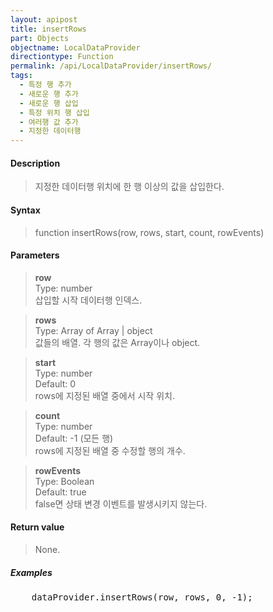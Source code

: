 ```yaml
---
layout: apipost
title: insertRows
part: Objects
objectname: LocalDataProvider
directiontype: Function
permalink: /api/LocalDataProvider/insertRows/
tags:
  - 특정 행 추가
  - 새로운 행 추가
  - 새로운 행 삽입
  - 특정 위치 행 삽입
  - 여러행 값 추가
  - 지정한 데이터행
---
```



#### Description

> 지정한 데이터행 위치에 한 행 이상의 값을 삽입한다.

#### Syntax

> function insertRows(row, rows, start, count, rowEvents)

#### Parameters

> **row**  
> Type: number  
> 삽입할 시작 데이터행 인덱스.

> **rows**  
> Type: Array of Array \| object  
> 값들의 배열. 각 행의 값은 Array이나 object.

> **start**  
> Type: number  
> Default: 0  
> rows에 지정된 배열 중에서 시작 위치.

> **count**  
> Type: number  
> Default: -1 (모든 행)  
> rows에 지정된 배열 중 수정할 행의 개수.

> **rowEvents**  
> Type: Boolean  
> Default: true  
> false면 상태 변경 이벤트를 발생시키지 않는다. 

#### Return value

> None.

##### Examples 

<pre class="prettyprint">
    dataProvider.insertRows(row, rows, 0, -1);
</pre>

